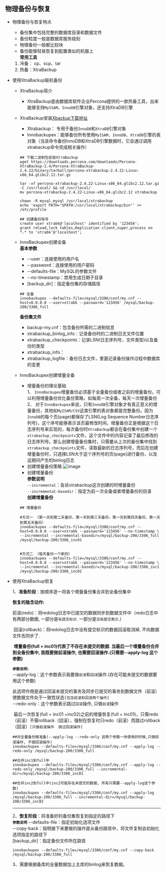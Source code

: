 ## 物理备份与恢复
- 物理备份与恢复特点
  - 备份集中包括完整的数据库目录和数据文件
  - 备份粒度一般是数据库服务级别
  - 物理备份一般都比较块
  - 备份能够轻易恢复到配置类似的机器上  
  __常用工具__  
  1. 冷备： cp、scp、tar
  2. 热备：XtraBackup
- 使用XtraBackup联机备份
  - XtraBackup简介  
    - XtraBackup是由数据库软件企业Percona提供的一款热备工具，出来能够支持`MyISAM`、`InnoDB`引擎对象，还支持XtraDB引擎  
  - XtraBackup安装[Xbackup下载地址](https://downloads.percona.com/downloads/Percona-XtraBackup-2.4/Percona-XtraBackup-2.4.22/binary/tarball/percona-xtrabackup-2.4.22-Linux-x86_64.glibc2.12.tar.gz)  
    - Xtrabackup： 专用于备份`InnoDB`和`XtraDB`引擎对象
    - Innobackupex：能够备份所有使用`MyISAM`、`InnoDB`、`XtraDB`引擎的表对象（当该命令备份InnoDB和XtraDB引擎数据时，它会通过调用xtrabackup命令完成相关操作） 
    ``` shell
    ## 下载二进制包安装XtraBackup
    wget https://downloads.percona.com/downloads/Percona-XtraBackup-2.4/Percona-XtraBackup-2.4.22/binary/tarball/percona-xtrabackup-2.4.22-Linux-x86_64.glibc2.12.tar.gz
    
    tar -xf percona-xtrabackup-2.4.22-Linux-x86_64.glibc2.12.tar.gz -C /usr/local/ && cd /usr/local/
    mv percona-xtrabackup-2.4.22-Linux-x86_64.glibc2.12 xtrabackup
    
    chown -R mysql.mysql /usr/local/xtrabackup
    echo 'export PATH="$PATH:/usr/local/xtrabackup/bin"' >> /etc/profile
    
    ## 创建备份账号
    create user xtrabk@'localhost' identified by '123456';
    grant reload,lock tables,Replication client,super,process on *.* to 'xtrabk'@'localhost';
    ```
  - InnoBackupex创建全备  
    __基本参数__  
    
    - --user：连接使用的用户名
    - --password：连接使用的用户密码
    - --defaults-file：MySQL的参数文件
    - --no-timestamp：禁用生成日期子目录
    - [backup_dir]：指定备份集的存储路径
    ``` shell
    ## 全备
    innobackupex --defaults-file=/mysql/3306/conf/my.cnf --host=0.0.0.0 --user=xtrabk --password='123456' /mysql/backup-200/3306_full
    ```
    __备份集文件__  
    - backup-my.cnf：包含备份所需的二进制信息
    - xtrabackup_binlog_info：记录备份时的二进制日志文件位置
    - xtrabackup_checkpoints：记录LSN(日志序列号，文件类型)以及备份的类型
    - xtrabackup_info：
    - xtrabackup_logfile：备份日志文件，里面记录备份操作过程中数据库的变更
  - InnoBackupex创建增量全备
    - 增量备份的理论基础  
      1、  `InnoBackupex`增量备份必须基于全量备份或者之前的增量备份。可以利用增量备份优化备份策略，如每周一次全备，每天一次增量备份  
      2、  对于`InnoBackupex`来说，只有`InnoDB`引擎对象才有真正意义的增量备份，其他如`MyISAM/CSV`这类引擎的表对象都是完整备份。因为`InnoDB`的每个页(page)都保存了LSN(Log Sequence Number日志序列号)，这个序号能够表示该页最修改时间，增量备份正是根据这个日志序列号来实现的，每次备份时`XtraBackup`都会在备份集中创建一个`xtrabackup_checkpoints`文件，这个文件中的内容记录了最后修改的日志序列号。那么创建增量备份集时，只需要从上次的备份集中找到`xtrabackup_checkpoints`文件，读取最新的日志序列号，而后在创建增量备份时，只选择LSN大于这个序列号的页(page)进行备份，以及这期间产生的binlog日志  
    - 创建增量备份策略
      ![image](https://github.com/xusxlinux/Document/assets/37207302/cfdfde5d-8aea-46e6-9904-fcf6c25d59e5)
     - 创建增量备份  
        __参数说明__  
        `--incremental`：告诉xtrabackup这次创建的时增量备份  
        `--incremental-basedir`：指定为前一次全备或者增量备份的目录  
        __创建增量备份__  
      ``` shell
      ## 增量备份
      
      #方式一 （第一天到第二天备份，第一天到第三天备份，第一天到第四天备份，第一天到第五天备份）
      innobackupex --defaults-file=/mysql/3306/conf/my.cnf --host=0.0.0.0 --user=xtrabk --password='123456' --no-timestamp \
      --incremental --incremental-basedir=/mysql/backup-200/3306_full /mysql/backup-200/3306_inc01
      
      
      #方式二 （每天备份一个新的）
      innobackupex --defaults-file=/mysql/3306/conf/my.cnf --host=0.0.0.0 --user=xtrabk --password='123456' --no-timestamp \
      --incremental --incremental-basedir=/mysql/backup-200/3306_inc1 /mysql/backup-200/3306_inc02
      ```
- 使用XtraBackup恢复  

  1、__准备阶段__：按顺序逐一将各个增量备份集合并到全备份集中    
  
    __恢复的隐含动作:__
  
  ​      前滚(redo)：将redolog日志中已提交的数据同步到数据文件中（redo日志中有两部分数据, 一部分是`有提交标识`. 一部分是`没有提交表示`.）  
  
  ​      回滚(rollback)：将redolog日志中没有提交标识的数据回滚取消掉, 不向数据文件去同步了.  
  
  ​      __增量备份(full + inc01)代表了不存在未提交的数据.  当最后一个增量备份合并到全备份集中, 我既要做前滚操作, 也需要回滚操作.(只需要--apply-log 这个参数)__  
  
    __`参数说明`:__   
      --apply-log：这个参数表示我要做`前滚`和`回滚`操作.(存在可能未提交的数据要用这个参数)  
  
  ​	此选项作用是通过回滚未提交的事务及同步已提交的事务到数据文件（前滚）使数据文件处于一致性状态`[包含前滚和回滚两个操作]`  
  ​    --redo-only：这个参数表示跳过`回滚`操作, 只做`前滚`操作  
  
  ​	最后一次恢复(full + inc01 +inc02)之前的增量恢复(full + inc01)，只需redo（前滚）不需rollback（回滚），强制在恢复时只redo（前滚）而跳过rollback（回滚）`[只做前滚操作  跳过回滚操作]`  
  
    ``` shell
  ##对全量备份做准备(--apply-log --redo-only 这两个参数一块使用的时候,只做前滚操作, 不做回滚操作)
  innobackupex --defaults-file=/mysql/3306/conf/my.cnf --apply-log --redo-only /mysql/backup-200/3306_full
  
  ##合并inc1到full中
  innobackupex --defaults-file=/mysql/3306/conf/my.cnf --apply-log --redo-only /mysql/backup-200/3306_full --incremental-dir=/mysql/backup-200/3306_inc01
  
  ##合并inc2到full中(inc2可能存在未提交的数据, 所有只需要--apply-log这个参数)
  innobackupex --defaults-file=/mysql/3306/conf/my.cnf --apply-log             /mysql/backup-200/3306_full --incremental-dir=/mysql/backup-200/3306_inc02
    ```
  ---
  
  2、__恢复阶段__：将准备好的备份集恢复到指定的路径下  
    __`参数说明`__
      --defaults-file：指定初始化选项文件  
      --copy-back：指明接下来要做的操作是从备份路径中，将文件复制会初始化选项指定的路径下  
      [backup_dir]：指定备份文件所在路径
  
    ``` shell
    innobackupex --defaults-file=/mysql/3306/conf/my.cnf --copy-back /mysql/backup-200/3306_full
    ```
  3、需要根据备库的全量数据加上主库的binlog来恢复数据。
    ``` shell

    ```
​	
